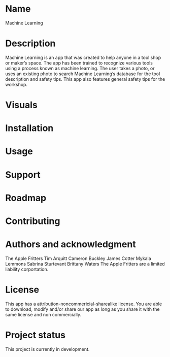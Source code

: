 # Name
Machine Learning

# Description
Machine Learning is an app that was created to help anyone in a tool shop or maker’s space. The app has been trained to recognize various tools using a process known as machine learning. The user takes a photo, or uses an existing photo to search Machine Learning’s database for the tool description and safety tips. This app also features general safety tips for the workshop. 

# Visuals

# Installation

# Usage

# Support

# Roadmap

# Contributing

# Authors and acknowledgment
The Apple Fritters
	Tim Arquitt
	Cameron Buckley
	James Cotter
	Mykala Lemmons
	Sabrina Sturtevant
	Brittany Waters
The Apple Fritters are a limited liability corportation. 

# License
This app has a attribution-noncommericial-sharealike license. You are able to download, modify and/or share our app as long as you share it with the same license and non commercially.  

# Project status
This project is currently in development. 

